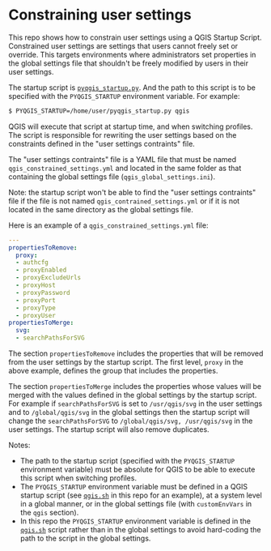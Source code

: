 # Constraining user settings

This repo shows how to constrain user settings using a QGIS Startup Script. Constrained user
settings are settings that users cannot freely set or override. This targets environments where
administrators set properties in the global settings file that shouldn't be freely modified by
users in their user settings.

The startup script is [`pyqgis_startup.py`](pyqgis_startup.py). And the path to this script is to be
specified with the `PYQGIS_STARTUP` environment variable. For example:

```sh
$ PYQGIS_STARTUP=/home/user/pyqgis_startup.py qgis
```

QGIS will execute that script at startup time, and when switching profiles. The script is
responsible for rewriting the user settings based on the constraints defined in the "user settings
contraints" file.

The "user settings contraints" file is a YAML file that must be named
`qgis_constrained_settings.yml` and located in the same folder as that containing the global
settings file (`qgis_global_settings.ini`).

Note: the startup script won't be able to find the "user settings contraints" file if the file is
not named `qgis_contrained_settings.yml` or if it is not located in the same directory as the global
settings file.

Here is an example of a `qgis_constrained_settings.yml` file:

```yaml
---
propertiesToRemove:
  proxy:
  - authcfg
  - proxyEnabled
  - proxyExcludeUrls
  - proxyHost
  - proxyPassword
  - proxyPort
  - proxyType
  - proxyUser
propertiesToMerge:
  svg:
  - searchPathsForSVG
```

The section `propertiesToRemove` includes the properties that will be removed from the user settings
by the startup script. The first level, `proxy` in the above example, defines the group that
includes the properties.

The section `propertiesToMerge` includes the properties whose values will be merged with the values
defined in the global settings by the startup script. For example if `searchPathsForSVG` is set to
`/usr/qgis/svg` in the user settings and to `/global/qgis/svg` in the global settings then the
startup script will change the `searchPathsForSVG` to `/global/qgis/svg, /usr/qgis/svg` in the user
settings. The startup script will also remove duplicates.

Notes:

* The path to the startup script (specified with the `PYQGIS_STARTUP` environment variable) must be
  absolute for QGIS to be able to execute this script when switching profiles.
* The `PYQGIS_STARTUP` environment variable must be defined in a QGIS startup script (see
  [`qgis.sh`](qgis.sh) in this repo for an example), at a system level in a global manner, or in the
  global settings file (with `customEnvVars` in the `qgis` section).
* In this repo the `PYQGIS_STARTUP` environment variable is defined in the [`qgis.sh`](qgis.sh)
  script rather than in the global settings to avoid hard-coding the path to the script in the
  global settings.
